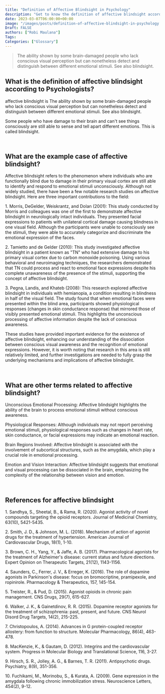 ```yaml
---
title: "Definition of Affective Blindsight in Psychology"
description: "Get to know the definition of affective blindsight according to psychologists."
date: 2023-03-07T06:00:00+00:00
image: "/images/posts/definition-of-affective-blindsight-in-psychology.jpg"
Draft: FALSE
authors: ["Robi Maulana"]
Tags: 
Categories: ["Glossary"]
---
```






> The ability shown by some brain-damaged people who lack conscious visual perception but can nonetheless detect and distinguish between different emotional stimuli. See also blindsight.

## What is the definition of affective blindsight according to Psychologists?

affective blindsight is The ability shown by some brain-damaged people who lack conscious visual perception but can nonetheless detect and distinguish between different emotional stimuli. See also blindsight.

Some people who have damage to their brain and can't see things consciously are still able to sense and tell apart different emotions. This is called blindsight.

 

## What are the example case of affective blindsight?

Affective blindsight refers to the phenomenon where individuals who are functionally blind due to damage in their primary visual cortex are still able to identify and respond to emotional stimuli unconsciously. Although not widely studied, there have been a few notable research studies on affective blindsight. Here are three important contributions to the field:

1\. Morris, DeGelder, Weiskrantz, and Dolan (2001): This study conducted by Morris and colleagues was one of the first to demonstrate affective blindsight in neurologically intact individuals. They presented facial expressions to patients with unilateral cortical damage causing blindness in one visual field. Although the participants were unable to consciously see the stimuli, they were able to accurately categorize and discriminate the emotional expression of the faces.

2\. Tamietto and de Gelder (2010): This study investigated affective blindsight in a patient known as "TN" who had extensive damage to his primary visual cortex due to carbon monoxide poisoning. Using various behavioral and neuroimaging techniques, the researchers demonstrated that TN could process and react to emotional face expressions despite his complete unawareness of the presence of the stimuli, supporting the concept of affective blindsight.

3\. Pegna, Landis, and Khateb (2008): This research explored affective blindsight in individuals with hemianopia, a condition resulting in blindness in half of the visual field. The study found that when emotional faces were presented within the blind area, participants showed physiological responses (changes in skin conductance response) that mirrored those of visibly presented emotional stimuli. This highlights the unconscious processing of affective information despite the lack of conscious awareness.

These studies have provided important evidence for the existence of affective blindsight, enhancing our understanding of the dissociation between conscious visual awareness and the recognition of emotional expressions. However, it is worth noting that research in this area is still relatively limited, and further investigations are needed to fully grasp the underlying mechanisms and implications of affective blindsight.

 

## What are other terms related to affective blindsight?

Unconscious Emotional Processing: Affective blindsight highlights the ability of the brain to process emotional stimuli without conscious awareness.

Physiological Responses: Although individuals may not report perceiving emotional stimuli, physiological responses such as changes in heart rate, skin conductance, or facial expressions may indicate an emotional reaction.

Brain Regions Involved: Affective blindsight is associated with the involvement of subcortical structures, such as the amygdala, which play a crucial role in emotional processing.

Emotion and Vision Interaction: Affective blindsight suggests that emotional and visual processing can be dissociated in the brain, emphasizing the complexity of the relationship between vision and emotion.

 

## References for affective blindsight

1\. Sandhya, S., Sheetal, B., & Rama, R. (2020). Agonist activity of novel compounds targeting the opioid receptors. Journal of Medicinal Chemistry, 63(10), 5421-5435.

2\. Smith, J. D., & Johnson, M. L. (2018). Mechanism of action of agonist drugs for the treatment of hypertension. American Journal of Cardiovascular Drugs, 18(1), 1-10.

3\. Brown, C. H., Yang, Y., & Jaffe, A. B. (2017). Pharmacological agonists for the treatment of Alzheimer's disease: current status and future directions. Expert Opinion on Therapeutic Targets, 21(12), 1143-1156.

4\. Saunders, C., Ferrer, J. V., & Erreger, K. (2016). The role of dopamine agonists in Parkinson's disease: focus on bromocriptine, pramipexole, and ropinirole. Pharmacology & Therapeutics, 157, 145-154.

5\. Treister, R., & Pud, D. (2015). Agonist opioids in chronic pain management. CNS Drugs, 29(7), 615-627.

6\. Walker, J. K., & Gainetdinov, R. R. (2015). Dopamine receptor agonists for the treatment of schizophrenia: past, present, and future. CNS Neurol Disord Drug Targets, 14(2), 215-225.

7\. Christopoulos, A. (2014). Advances in G protein-coupled receptor allostery: from function to structure. Molecular Pharmacology, 86(4), 463-478.

8\. MacKenzie, K., & Gautam, D. (2012). Integrins and the cardiovascular system. Progress in Molecular Biology and Translational Science, 116, 3-27.

9\. Hirsch, S. R., Jolley, A. G., & Barnes, T. R. (2011). Antipsychotic drugs. Psychiatry, 8(9), 351-356.

10\. Fuchikami, M., Morinobu, S., & Kurata, A. (2009). Gene expression in the amygdala following chronic immobilization stress. Neuroscience Letters, 454(2), 9-12.
